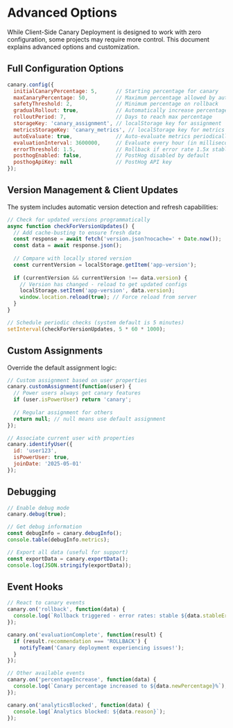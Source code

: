 # Advanced Options

While Client-Side Canary Deployment is designed to work with zero configuration, some projects may require more control. This document explains advanced options and customization.

## Full Configuration Options

```javascript
canary.config({
  initialCanaryPercentage: 5,      // Starting percentage for canary
  maxCanaryPercentage: 50,         // Maximum percentage allowed by auto-scaling
  safetyThreshold: 2,              // Minimum percentage on rollback
  gradualRollout: true,            // Automatically increase percentage
  rolloutPeriod: 7,                // Days to reach max percentage
  storageKey: 'canary_assignment', // localStorage key for assignment
  metricsStorageKey: 'canary_metrics', // localStorage key for metrics
  autoEvaluate: true,              // Auto-evaluate metrics periodically
  evaluationInterval: 3600000,     // Evaluate every hour (in milliseconds)
  errorThreshold: 1.5,             // Rollback if error rate 1.5x stable version
  posthogEnabled: false,           // PostHog disabled by default
  posthogApiKey: null              // PostHog API key
});
```

## Version Management & Client Updates

The system includes automatic version detection and refresh capabilities:

```javascript
// Check for updated versions programmatically
async function checkForVersionUpdates() {
  // Add cache-busting to ensure fresh data
  const response = await fetch('version.json?nocache=' + Date.now());
  const data = await response.json();
  
  // Compare with locally stored version
  const currentVersion = localStorage.getItem('app-version');
  
  if (currentVersion && currentVersion !== data.version) {
    // Version has changed - reload to get updated configs
    localStorage.setItem('app-version', data.version);
    window.location.reload(true); // Force reload from server
  }
}

// Schedule periodic checks (system default is 5 minutes)
setInterval(checkForVersionUpdates, 5 * 60 * 1000);
```

## Custom Assignments

Override the default assignment logic:

```javascript
// Custom assignment based on user properties
canary.customAssignment(function(user) {
  // Power users always get canary features
  if (user.isPowerUser) return 'canary';
  
  // Regular assignment for others
  return null; // null means use default assignment
});

// Associate current user with properties
canary.identifyUser({
  id: 'user123',
  isPowerUser: true,
  joinDate: '2025-05-01'
});
```

## Debugging

```javascript
// Enable debug mode
canary.debug(true);

// Get debug information
const debugInfo = canary.debugInfo();
console.table(debugInfo.metrics);

// Export all data (useful for support)
const exportData = canary.exportData();
console.log(JSON.stringify(exportData));
```

## Event Hooks

```javascript
// React to canary events
canary.on('rollback', function(data) {
  console.log(`Rollback triggered - error rates: stable ${data.stableErrorRate}, canary ${data.canaryErrorRate}`);
});

canary.on('evaluationComplete', function(result) {
  if (result.recommendation === 'ROLLBACK') {
    notifyTeam('Canary deployment experiencing issues!');
  }
});

// Other available events
canary.on('percentageIncrease', function(data) {
  console.log(`Canary percentage increased to ${data.newPercentage}%`);
});

canary.on('analyticsBlocked', function(data) {
  console.log(`Analytics blocked: ${data.reason}`);
});
```
